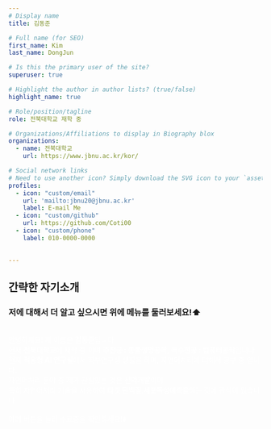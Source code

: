 ```yaml
---
# Display name
title: 김동준

# Full name (for SEO)
first_name: Kim
last_name: DongJun

# Is this the primary user of the site?
superuser: true

# Highlight the author in author lists? (true/false)
highlight_name: true

# Role/position/tagline
role: 전북대학교 재학 중

# Organizations/Affiliations to display in Biography blox
organizations:
  - name: 전북대학교
    url: https://www.jbnu.ac.kr/kor/

# Social network links
# Need to use another icon? Simply download the SVG icon to your `assets/media/icons/` folder.
profiles:
  - icon: "custom/email"
    url: 'mailto:jbnu20@jbnu.ac.kr'
    label: E-mail Me
  - icon: "custom/github"
    url: https://github.com/Coti00
  - icon: "custom/phone"
    label: 010-0000-0000

 
---
```


## 간략한 자기소개 
### 저에 대해서 더 알고 싶으시면 위에 메뉴를 둘러보세요!⬆️
</br>
<span style='color:white'>
안녕하세요! 제 이름은 <b>김동준</b>입니다  </br>
현재 <b>전북대학교</b>에 재학 중 이며 <b>주전공 : 동물생명공학</b>, <b>복수전공 : 컴퓨터공학</b>입니다  </br>
현재 <b>적응형 AI 연구실</b>에서 학부연구생 생활을 하며, 자연어처리에 대해서 공부 중 입니다.  </br>
자연어처리 분야 중 제가 관심있는 것은 <b>신약개발</b>이며</br>
특히 자연어처리 기술을 사용하여 <b>타겟 단백질</b>,<b>세포독성예측을</b>하는 것에 관심이 있습니다</br></br>
아래 버튼을 눌러 수료증을 확인하세요!⬇️</br></br>
</span>




